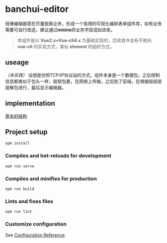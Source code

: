 # banchui-editor

班倕编辑器意在尽量脱离业务，形成一个易用的可视化编排表单组件库，如有业务需要可自行改造，建议通过**mixins**将业务字段混如进来。

> 本组件是以 **Vue2.x+Vue-cli4.x** 为基础实现的，后续或许会有不依托 **vue-cli** 的实现方式，类似 **element** 的组织方式。

## useage
_（未实践）_
设想是仿照TCP/IP协议站的方式，组件本身是一个数据包，之后控制信息都类似于包头一样，层层包裹，在网络上传输，之后到了前端，在根据层级层层解包进行，最后显示编辑器。

## implementation

[基本的结构](implementation)

## Project setup
```
npm install
```

### Compiles and hot-reloads for development
```
npm run serve
```

### Compiles and minifies for production
```
npm run build
```

### Lints and fixes files
```
npm run lint
```

### Customize configuration
See [Configuration Reference](https://cli.vuejs.org/config/).


[implementation]: ./banchui-editor.md